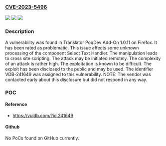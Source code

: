 ### [CVE-2023-5496](https://cve.mitre.org/cgi-bin/cvename.cgi?name=CVE-2023-5496)
![](https://img.shields.io/static/v1?label=Product&message=PoqDev%20Add-On&color=blue)
![](https://img.shields.io/static/v1?label=Version&message=%3D%201.0.11%20&color=brighgreen)
![](https://img.shields.io/static/v1?label=Vulnerability&message=CWE-79%20Cross%20Site%20Scripting&color=brighgreen)

### Description

A vulnerability was found in Translator PoqDev Add-On 1.0.11 on Firefox. It has been rated as problematic. This issue affects some unknown processing of the component Select Text Handler. The manipulation leads to cross site scripting. The attack may be initiated remotely. The complexity of an attack is rather high. The exploitation is known to be difficult. The exploit has been disclosed to the public and may be used. The identifier VDB-241649 was assigned to this vulnerability. NOTE: The vendor was contacted early about this disclosure but did not respond in any way.

### POC

#### Reference
- https://vuldb.com/?id.241649

#### Github
No PoCs found on GitHub currently.

